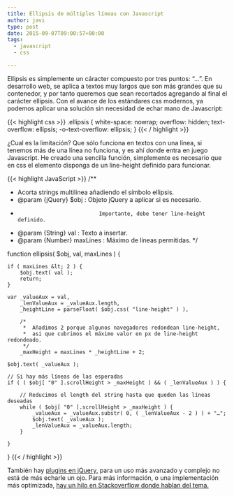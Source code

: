 ```yaml
---
title: Ellipsis de múltiples líneas con Javascript
author: javi
type: post
date: 2015-09-07T09:00:57+00:00
tags:
  - javascript
  - css

---
```

Ellipsis es simplemente un cáracter compuesto por tres puntos: &#8220;…&#8221;. En desarrollo web, se aplica a textos muy largos que son más grandes que su contenedor, y por tanto queremos que sean recortados agregando al final el carácter ellipsis. Con el avance de los estándares css modernos, ya podemos aplicar una solución sin necesidad de echar mano de Javascript:

{{< highlight css >}}
.ellipsis {
    white-space: nowrap;
    overflow: hidden;
    text-overflow: ellipsis;
    -o-text-overflow: ellipsis;
}
{{< / highlight >}}

¿Cual es la limitación? Que sólo funciona en textos con una línea, si tenemos más de una línea no funciona, y es ahí donde entra en juego Javascript. He creado una sencilla función, simplemente es necesario que en css el elemento disponga de un line-height definido para funcionar.

{{< highlight JavaScript >}}
/**
 *  Acorta strings multilinea añadiendo el símbolo ellipsis.
 *  @param  {jQuery}  $obj     : Objeto jQuery a aplicar si es necesario.
 *                               Importante, debe tener line-height definido.
 *  @param  {String}  val      : Texto a insertar.
 *  @param  {Number}  maxLines : Máximo de líneas permitidas.
 */

function ellipsis( $obj, val, maxLines ) {

    if ( maxLines &lt; 2 ) {
        $obj.text( val );
        return;
    }

    var _valueAux = val,
        _lenValueAux = _valueAux.length,
        _heightLine = parseFloat( $obj.css( "line-height" ) ),

        /*
         *  Añadimos 2 porque algunos navegadores redondean line-height,
         *  asi que cubrimos el máximo valor en px de line-height redondeado.
         */
        _maxHeight = maxLines * _heightLine + 2;

    $obj.text( _valueAux );

    // Si hay más líneas de las esperadas
    if ( ( $obj[ "0" ].scrollHeight > _maxHeight ) && ( _lenValueAux ) ) {

        // Reducimos el length del string hasta que queden las líneas deseadas
        while ( $obj[ "0" ].scrollHeight > _maxHeight ) {
            _valueAux = _valueAux.substr( 0, ( _lenValueAux - 2 ) ) + "…";
            $obj.text( _valueAux );
            _lenValueAux = _valueAux.length;
        }

    }

}
{{< / highlight >}}

También hay [plugins en jQuery,][1] para un uso más avanzado y complejo no está de más echarle un ojo. Para más información, o una implementación más optimizada, [hay un hilo en Stackoverflow donde hablan del tema.][2]

 [1]: http://dotdotdot.frebsite.nl/
 [2]: http://stackoverflow.com/questions/536814/insert-ellipsis-into-html-tag-if-content-too-wide
